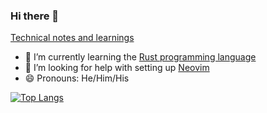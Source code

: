 ### Hi there 👋

<!--
**matt2ology/matt2ology** is a ✨ _special_ ✨ repository because its `README.md` (this file) appears on your GitHub profile.

Here are some ideas to get you started:

- 🔭 I’m currently working on ...
- 🌱 I’m currently learning ...
- 👯 I’m looking to collaborate on ...
- 🤔 I’m looking for help with ...
- 💬 Ask me about ...
- 📫 How to reach me: ...
- 😄 Pronouns: ...
- ⚡ Fun fact: ...
-->

[Technical notes and learnings](https://github.com/matt2ology/obsidian-technical-notes)

- 🌱 I’m currently learning the [Rust programming language](https://www.rust-lang.org/)
- 🤔 I’m looking for help with setting up [Neovim](https://neovim.io/)
- 😄 Pronouns: He/Him/His

[![Top Langs](https://github-readme-stats.vercel.app/api/top-langs/?username=matt2ology&layout=compact)](https://github.com/anuraghazra/github-readme-stats)
